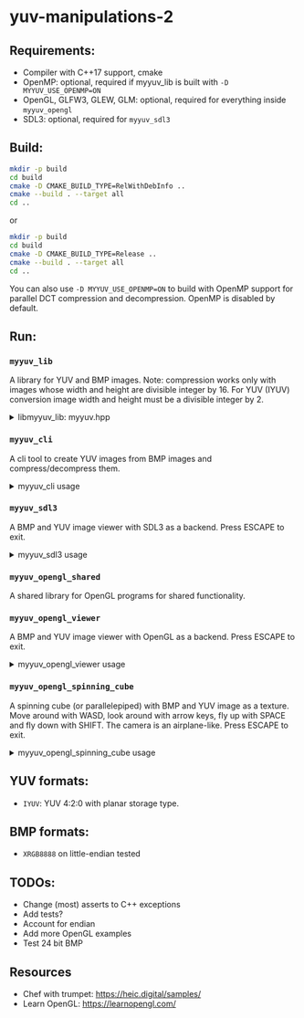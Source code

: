 # yuv-manipulations-2

## Requirements:
- Compiler with C++17 support, cmake
- OpenMP: optional, required if myyuv_lib is built with `-D MYYUV_USE_OPENMP=ON`
- OpenGL, GLFW3, GLEW, GLM: optional, required for everything inside `myyuv_opengl`
- SDL3: optional, required for `myyuv_sdl3`

## Build:
```bash
mkdir -p build
cd build
cmake -D CMAKE_BUILD_TYPE=RelWithDebInfo ..
cmake --build . --target all
cd ..
```
or
```bash
mkdir -p build
cd build
cmake -D CMAKE_BUILD_TYPE=Release ..
cmake --build . --target all
cd ..
```
You can also use `-D MYYUV_USE_OPENMP=ON` to build with OpenMP support for parallel DCT compression and decompression. OpenMP is disabled by default.

## Run:
### `myyuv_lib`
A library for YUV and BMP images. Note: compression works only with images whose width and height are divisible integer by 16. For YUV (IYUV) conversion image width and height must be a divisible integer by 2.
<details><summary>libmyyuv_lib: myyuv.hpp</summary>

```cpp
// BMP
struct BMPHeader;
struct BMPColorHeader;
struct BMP;

// YUV
struct YUVHeader;
struct YUV;
```

</details>

### `myyuv_cli`
A cli tool to create YUV images from BMP images and compress/decompress them.
<details><summary>myyuv_cli usage</summary>

```
Usage:
`myyuv_cli /path/to/image -info` - prints info about BMP or YUV image `/path/to/image`
`myyuv_cli /path/to/image.bmp -to_yuv format -o /path/to/new_image.myyuv` - creates YUV image from BMP image `/path/to/image.bmp` with `format` format and saves at `/path/to/new_image.myyuv`
`myyuv_cli /path/to/image.myyuv -compress compression [params...] -o /path/to/new_image.myyuv` - compresses YUV image `/path/to/image.myyuv` with `compression` using `params...` and saves at `/path/to/new_image.myyuv`
`myyuv_cli /path/to/image.myyuv -decompress -o /path/to/new_image.myyuv` - decompresses YUV image `/path/to/image.myyuv` and saves at `/path/to/new_image.myyuv`

YUV formats:
IYUV

Compression formats for YUV:
DCT
```
For example:
```
myyuv_cli /path/to/image.bmp -to_yuv IYUV -o /path/to/new_image.myyuv
myyuv_cli /path/to/image.myyuv -compress DCT 50 -o /path/to/new_image.myyuv
```

</details>

### `myyuv_sdl3`
A BMP and YUV image viewer with SDL3 as a backend. Press ESCAPE to exit.
<details><summary>myyuv_sdl3 usage</summary>

```
Usage:
myyuv_sdl3 /path/to/image.myyuv
```

</details>

### `myyuv_opengl_shared`
A shared library for OpenGL programs for shared functionality.

### `myyuv_opengl_viewer`
A BMP and YUV image viewer with OpenGL as a backend. Press ESCAPE to exit.

<details><summary>myyuv_opengl_viewer usage</summary>

```
Usage:
myyuv_opengl_viewer /path/to/image.myyuv
```

</details>

### `myyuv_opengl_spinning_cube`
A spinning cube (or parallelepiped) with BMP and YUV image as a texture. Move around with WASD, look around with arrow keys, fly up with SPACE and fly down with SHIFT. The camera is an airplane-like. Press ESCAPE to exit.
<details><summary>myyuv_opengl_spinning_cube usage</summary>

```
Usage:
myyuv_opengl_spinning_cube /path/to/image.myyuv [params]
Params:
`-shapes n` - creates `n` shapes, where `n` is a number between 1 and 1000
`-force_cube` - forces shape with texture into a cube even if the image width and height are not equal
`-flip_width_height` - flips width and height of a texture. This will affect only the shape. Does nothing if the shape is cube
```
For example:
```
myyuv_opengl_spinning_cube /path/to/image.myyuv -force_cube -shapes 10
```

</details>

## YUV formats:
- `IYUV`: YUV 4:2:0 with planar storage type.

## BMP formats:
- `XRGB8888` on little-endian tested

## TODOs:
- Change (most) asserts to C++ exceptions
- Add tests?
- Account for endian
- Add more OpenGL examples
- Test 24 bit BMP

## Resources
- Chef with trumpet: https://heic.digital/samples/
- Learn OpenGL: https://learnopengl.com/
